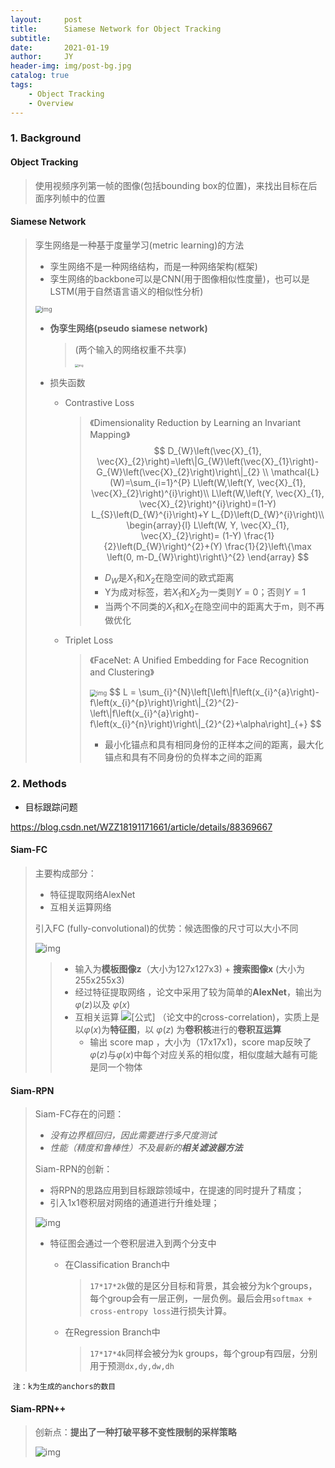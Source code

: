 ```yaml
---
layout:     post
title:      Siamese Network for Object Tracking
subtitle:   
date:       2021-01-19
author:     JY
header-img: img/post-bg.jpg
catalog: true
tags:
    - Object Tracking
    - Overview
---
```


### 1. Background

#### Object Tracking

> 使用视频序列第一帧的图像(包括bounding box的位置)，来找出目标在后面序列帧中的位置

#### Siamese Network

> 孪生网络是一种基于度量学习(metric learning)的方法
>
> - 孪生网络不是一种网络结构，而是一种网络架构(框架)
> - 孪生网络的backbone可以是CNN(用于图像相似性度量)，也可以是LSTM(用于自然语言语义的相似性分析)
>
> <img src="https://github.com/ZJU-CVs/zju-cvs.github.io/raw/master/img/object-tracking/siamese-network.jpg" alt="img" style="zoom:67%;" />
>
> - **伪孪生网络(pseudo siamese network)**
>
>   > (两个输入的网络权重不共享)
>   >
>   > <img src="https://github.com/ZJU-CVs/zju-cvs.github.io/raw/master/img/object-tracking/1.png" alt="img" style="zoom:33%;" />
>
> 
>
> - 损失函数
>
>   - Contrastive Loss
>
>     > 《Dimensionality Reduction by Learning an Invariant Mapping》
>     > $$
>     > D_{W}\left(\vec{X}_{1}, \vec{X}_{2}\right)=\left\|G_{W}\left(\vec{X}_{1}\right)-G_{W}\left(\vec{X}_{2}\right)\right\|_{2} \\
>     > \mathcal{L}(W)=\sum_{i=1}^{P} L\left(W,\left(Y, \vec{X}_{1}, \vec{X}_{2}\right)^{i}\right)\\
>     > L\left(W,\left(Y, \vec{X}_{1}, \vec{X}_{2}\right)^{i}\right)=(1-Y) L_{S}\left(D_{W}^{i}\right)+Y L_{D}\left(D_{W}^{i}\right)\\
>     > \begin{array}{l}
>     > L\left(W, Y, \vec{X}_{1}, \vec{X}_{2}\right)= (1-Y) \frac{1}{2}\left(D_{W}\right)^{2}+(Y) \frac{1}{2}\left\{\max \left(0, m-D_{W}\right)\right\}^{2}
>     > \end{array}
>     > $$
>     >
>     > - $D_W$是$X_1$和$X_2$在隐空间的欧式距离
>     > - Y为成对标签，若$X_1$和$X_2$为一类则$Y=0$；否则$Y=1$
>     > - 当两个不同类的$X_1$和$X_2$在隐空间中的距离大于m，则不再做优化
>
>   - Triplet Loss
>
>     > 《FaceNet: A Unified Embedding for Face Recognition and Clustering》
>     >
>     > <img src="https://github.com/ZJU-CVs/zju-cvs.github.io/raw/master/img/object-tracking/2.png" alt="img" style="zoom:67%;" />
>     > $$
>     > L = \sum_{i}^{N}\left[\left\|f\left(x_{i}^{a}\right)-f\left(x_{i}^{p}\right)\right\|_{2}^{2}-\left\|f\left(x_{i}^{a}\right)-f\left(x_{i}^{n}\right)\right\|_{2}^{2}+\alpha\right]_{+}
>     > $$
>     >
>     > - 最小化锚点和具有相同身份的正样本之间的距离，最大化锚点和具有不同身份的负样本之间的距离



### 2. Methods

- 目标跟踪问题



https://blog.csdn.net/WZZ18191171661/article/details/88369667

#### Siam-FC

> 主要构成部分：
>
> - 特征提取网络AlexNet
> - 互相关运算网络
>
> 
>
> 引入FC (fully-convolutional)的优势：候选图像的尺寸可以大小不同
>
> 
>
> ![img](https://github.com/ZJU-CVs/zju-cvs.github.io/raw/master/img/object-tracking/siam-FC.png)
>
> > - 输入为**模板图像z**（大小为127x127x3) + **搜索图像x** (大小为255x255x3)
> > - 经过特征提取网络 ，论文中采用了较为简单的**AlexNet**，输出为 $\varphi(z)$以及 $\varphi(x)$
> > - 互相关运算 ![[公式]](https://www.zhihu.com/equation?tex=%2A) （论文中的cross-correlation)，实质上是以$\varphi(x)$为**特征图**，以 $\varphi(z)$ 为**卷积核**进行的**卷积互运算**
> >   - 输出 score map ，大小为（17x17x1)，score map反映了$\varphi(z)$与$\varphi(x)$中每个对应关系的相似度，相似度越大越有可能是同一个物体

#### Siam-RPN

> Siam-FC存在的问题：
>
> - *没有边界框回归，因此需要进行多尺度测试*
> - *性能（精度和鲁棒性）不及最新的**相关滤波器方法***
>
> Siam-RPN的创新：
>
> - 将RPN的思路应用到目标跟踪领域中，在提速的同时提升了精度；
> - 引入1x1卷积层对网络的通道进行升维处理；
>
> ![img](https://github.com/ZJU-CVs/zju-cvs.github.io/raw/master/img/object-tracking/siam-RPN.png)
>
> - 特征图会通过一个卷积层进入到两个分支中
>
>   - 在Classification Branch中
>
>     > `17*17*2k`做的是区分目标和背景，其会被分为k个groups，每个group会有一层正例，一层负例。最后会用`softmax + cross-entropy loss`进行损失计算。
>
>   - 在Regression Branch中
>
>     > `17*17*4k`同样会被分为k groups，每个group有四层，分别用于预测`dx,dy,dw,dh`

​				 `注：k为生成的anchors的数目`

#### Siam-RPN++

> 创新点：**提出了一种打破平移不变性限制的采样策略**
>
> ![img](https://github.com/ZJU-CVs/zju-cvs.github.io/raw/master/img/object-tracking/siam-RPN-pp.png)

